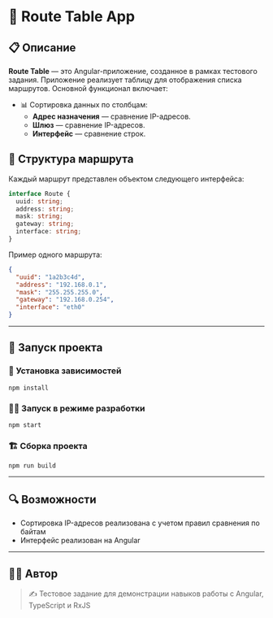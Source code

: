 # 📡 Route Table App

## 📋 Описание

**Route Table** — это Angular-приложение, созданное в рамках тестового задания. Приложение реализует таблицу для отображения списка маршрутов. Основной функционал включает:

- 📊 Сортировка данных по столбцам:
  - **Адрес назначения** — сравнение IP-адресов.
  - **Шлюз** — сравнение IP-адресов.
  - **Интерфейс** — сравнение строк.

## 🧾 Структура маршрута

Каждый маршрут представлен объектом следующего интерфейса:

```ts
interface Route {
  uuid: string;
  address: string;
  mask: string;
  gateway: string;
  interface: string;
}
```

Пример одного маршрута:

```json
{
  "uuid": "1a2b3c4d",
  "address": "192.168.0.1",
  "mask": "255.255.255.0",
  "gateway": "192.168.0.254",
  "interface": "eth0"
}
```

---

## 🚀 Запуск проекта

### 🔧 Установка зависимостей

```
npm install
```

### 👨‍💻 Запуск в режиме разработки

```
npm start
```

### 🏗️ Сборка проекта

```
npm run build
```


---

## 🔍 Возможности

- Сортировка IP-адресов реализована с учетом правил сравнения по байтам
- Интерфейс реализован на Angular

---

## 🧑‍🏫 Автор

> ✍️ Тестовое задание для демонстрации навыков работы с Angular, TypeScript и RxJS
